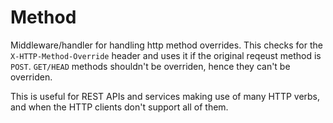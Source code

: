 # Method

Middleware/handler for handling http method overrides. This checks for the
`X-HTTP-Method-Override` header and uses it if the original reqeust method is
`POST`. `GET/HEAD` methods shouldn't be overriden, hence they can't be
overriden.

This is useful for REST APIs and services making use of many HTTP verbs, and
when the HTTP clients don't support all of them.

